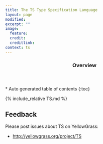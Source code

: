 ```yaml
---
title: The TS Type Specification Language
layout: page
modified: 
excerpt: ""
image:
  feature: 
  credit: 
  creditlink: 
context: ts
---
```


<section id="table-of-contents" class="toc"> 
  <header> <h3>Overview</h3> </header>
  <div id="drawer" markdown="1">
  *  Auto generated table of contents
  {:toc}
  </div>
</section><!-- /#table-of-contents -->

{% include_relative TS.md %}

## Feedback

Please post issues about TS on YellowGrass:

* <http://yellowgrass.org/project/TS>
